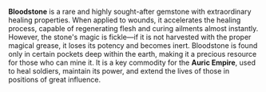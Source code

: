 **Bloodstone** is a rare and highly sought-after gemstone with extraordinary healing properties. When applied to wounds, it accelerates the healing process, capable of regenerating flesh and curing ailments almost instantly. However, the stone's magic is fickle—if it is not harvested with the proper magical grease, it loses its potency and becomes inert. Bloodstone is found only in certain pockets deep within the earth, making it a precious resource for those who can mine it. It is a key commodity for the **Auric Empire**, used to heal soldiers, maintain its power, and extend the lives of those in positions of great influence.
